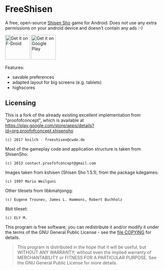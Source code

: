 # FreeShisen

A free, open-source [Shisen Sho](https://en.wikipedia.org/wiki/Shisen_sho) game for Android.
Does not use any extra permissions on your android device and doesn't contain any ads :-)

<a href="https://f-droid.org/packages/de.cwde.freeshisen/" target="_blank"> 
<img src="https://fdroid.gitlab.io/artwork/badge/get-it-on.png" alt="Get it on F-Droid" height="80"/></a>
<a href="https://play.google.com/store/apps/details?id=de.cwde.freeshisen">
<img alt="Get it on Google Play" height="80" src="https://play.google.com/intl/en_us/badges/images/generic/en_badge_web_generic.png"/></a>

Features:
  * savable preferences
  * adapted layout for big screens (e.g. tablets)
  * highscores

## Licensing

This is a fork of the already existing excellent implementation from "proofofconcept", which is available at https://play.google.com/store/apps/details?id=org.proofofconcept.shisensho

    (c) 2017 knilch - freeshisen@cwde.de

Most of the gameplay code and application structure is taken from ShisenSho:

    (c) 2013 contact.proofofconcept@gmail.com

Images taken from kshisen (Shisen Sho 1.5.1), from the package kdegames:

    (c) 1997 Mario Weilguni
    
Other tilesets from libkmahjongg:  

    (c) Eugene Trounev, James L. Hammons, Robert Buchholz

8bit tileset:

    (c) ELY M. 

This program is free software; you can redistribute it and/or modify it under the terms of the GNU General Public License - see the [file COPYING](https://github.com/knilch0r/freeshisen/blob/master/COPYING) for details.
> This program is distributed in the hope that it will be useful, but WITHOUT ANY WARRANTY; without even the implied warranty of MERCHANTABILITY or FITNESS FOR A PARTICULAR PURPOSE. See the GNU General Public License for more details.
